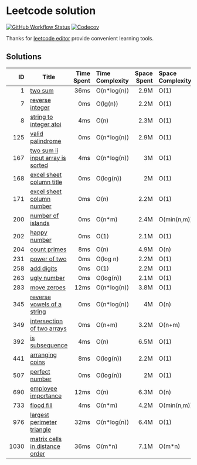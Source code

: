 # Leetcode solution

[![GitHub Workflow Status](https://img.shields.io/github/workflow/status/mutoe/leetcode/Golang%20Unit%20Test?label=test&logo=github&style=flat-square)](https://github.com/mutoe/leetcode/actions)
[![Codecov](https://img.shields.io/codecov/c/gh/mutoe/leetcode?logo=codecov&style=flat-square)](https://codecov.io/gh/mutoe/leetcode)

Thanks for [leetcode editor](https://plugins.jetbrains.com/plugin/12132-leetcode-editor/) provide convenient learning tools.

## Solutions

<!-- golang inject solutions start -->

|ID|Title|Time Spent|Time Complexity|Space Spent|Space Complexity|Ranking|
|---:|--|--:|:--|--:|:--|--:|
| 1	| [two sum](https://leetcode.com/problems/two_sum)	| 36ms	| O(n*log(n))	| 2.9M	| O(1)	| 30.28%	|
| 7	| [reverse integer](https://leetcode.com/problems/reverse_integer)	| 0ms	| O(lg(n))	| 2.2M	| O(1)	| 100%	|
| 8	| [string to integer atoi](https://leetcode.com/problems/string_to_integer_atoi)	| 4ms	| O(n)	| 2.3M	| O(1)	| 47.51%	|
| 125	| [valid palindrome](https://leetcode.com/problems/valid_palindrome)	| 0ms	| O(n*log(n))	| 2.9M	| O(1)	| 100%	|
| 167	| [two sum ii input array is sorted](https://leetcode.com/problems/two_sum_ii_input_array_is_sorted)	| 4ms	| O(n*log(n))	| 3M	| O(1)	| 94.87%	|
| 168	| [excel sheet column title](https://leetcode.com/problems/excel_sheet_column_title)	| 0ms	| O(log(n))	| 2M	| O(1)	| 100%	|
| 171	| [excel sheet column number](https://leetcode.com/problems/excel_sheet_column_number)	| 0ms	| O(n)	| 2.2M	| O(1)	| 100%	|
| 200	| [number of islands](https://leetcode.com/problems/number_of_islands)	| 0ms	| O(n*m)	| 2.4M	| O(min(n,m))	| 100%	|
| 202	| [happy number](https://leetcode.com/problems/happy_number)	| 0ms	| O(1)	| 2.1M	| O(1)	| 100%	|
| 204	| [count primes](https://leetcode.com/problems/count_primes)	| 8ms	| O(n)	| 4.9M	| O(n)	| 81.42%	|
| 231	| [power of two](https://leetcode.com/problems/power_of_two)	| 0ms	| O(log n)	| 2.2M	| O(1)	| 100%	|
| 258	| [add digits](https://leetcode.com/problems/add_digits)	| 0ms	| O(1)	| 2.2M	| O(1)	| 100%	|
| 263	| [ugly number](https://leetcode.com/problems/ugly_number)	| 0ms	| O(log(n))	| 2.1M	| O(1)	| 100%	|
| 283	| [move zeroes](https://leetcode.com/problems/move_zeroes)	| 12ms	| O(n*log(n))	| 3.8M	| O(1)	| 6.22%	|
| 345	| [reverse vowels of a string](https://leetcode.com/problems/reverse_vowels_of_a_string)	| 0ms	| O(n*log(n))	| 4M	| O(n)	| 100%	|
| 349	| [intersection of two arrays](https://leetcode.com/problems/intersection_of_two_arrays)	| 0ms	| O(n+m)	| 3.2M	| O(n+m)	| 100%	|
| 392	| [is subsequence](https://leetcode.com/problems/is_subsequence)	| 4ms	| O(n)	| 6.5M	| O(1)	| 100%	|
| 441	| [arranging coins](https://leetcode.com/problems/arranging_coins)	| 8ms	| O(log(n))	| 2.2M	| O(1)	| 38.46%	|
| 507	| [perfect number](https://leetcode.com/problems/perfect_number)	| 0ms	| O(log(n))	| 2M	| O(1)	| 100%	|
| 690	| [employee importance](https://leetcode.com/problems/employee_importance)	| 12ms	| O(n)	| 6.3M	| O(n)	| 100%	|
| 733	| [flood fill](https://leetcode.com/problems/flood_fill)	| 4ms	| O(n*m)	| 4.2M	| O(min(n,m))	| 99.07%	|
| 976	| [largest perimeter triangle](https://leetcode.com/problems/largest_perimeter_triangle)	| 32ms	| O(n*log(n))	| 6.4M	| O(1)	| 96.67%	|
| 1030	| [matrix cells in distance order](https://leetcode.com/problems/matrix_cells_in_distance_order)	| 36ms	| O(m*n)	| 7.1M	| O(m*n)	| 15.38%	|

<!-- golang inject solutions end -->
